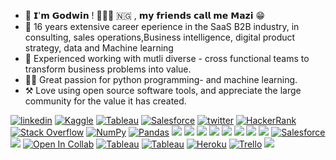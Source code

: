 * 👋 𝗜'𝗺 𝗚𝗼𝗱𝘄𝗶𝗻 ! 🙋🏻‍♂️ 🇳🇬 , 𝗺𝘆 𝗳𝗿𝗶𝗲𝗻𝗱𝘀 𝗰𝗮𝗹𝗹 𝗺𝗲 𝗠𝗮𝘇𝗶 😁
* 💼 16 years extensive career eperience in the SaaS B2B industry, in consulting, sales operations,Business intelligence, digital product strategy, data and Machine learning
* 👥 Experienced working with mutli diverse - cross functional teams to transform business problems into value.
* 👨‍💻 Great passion for python programming- and machine learning.
* ⚒️ Love using open source software tools, and appreciate the large community for the value it has created.

[![linkedin](https://img.shields.io/badge/linkedin-0A66C2?style=for-the-badge&logo=linkedin&logoColor=white)](https://www.linkedin.com/in/godwinnwalozie//)
[![Kaggle](https://img.shields.io/badge/Kaggle-035a7d?style=for-the-badge&logo=kaggle&logoColor=white)](https://www.kaggle.com/godwinnwalozie/)
[![Tableau](https://img.shields.io/badge/Tableau-E97627?style=for-the-badge&logo=Tableau&logoColor=white)](#)
[![Salesforce](https://img.shields.io/badge/Salesforce-00A1E0?style=for-the-badge&logo=Salesforce&logoColor=white)](#)
[![twitter](https://img.shields.io/badge/twitter-1DA1F2?style=for-the-badge&logo=twitter&logoColor=white)](https://twitter.com/godwinnwalozie/)
[![HackerRank](https://img.shields.io/badge/-Hackerrank-2EC866?style=for-the-badge&logo=HackerRank&logoColor=white)](https://www.hackerrank.com/MaziGodwin/)
[![Stack Overflow](https://img.shields.io/badge/-Stackoverflow-FE7A16?style=for-the-badge&logo=stack-overflow&logoColor=white)](https://stackoverflow.com/users/6932684/godwin/)
[![NumPy](https://img.shields.io/badge/numpy-%23013243.svg?style=for-the-badge&logo=numpy&logoColor=white)](#)
[![Pandas](https://img.shields.io/badge/pandas-%23150458.svg?style=for-the-badge&logo=pandas&logoColor=white)](#)
[![](https://img.shields.io/badge/Ubuntu-E95420?style=for-the-badge&logo=ubuntu&logoColor=white)](#)
[![](https://img.shields.io/badge/Windows-0078D6?style=for-the-badge&logo=windows&logoColor=white)](#)
[![](https://img.shields.io/badge/Jupyter-F37626.svg?&style=for-the-badge&logo=Jupyter&logoColor=white)](#)
[![](https://img.shields.io/badge/scikit--learn-%23F7931E.svg?style=for-the-badge&logo=scikit-learn&logoColor=white)](#)
[![](https://img.shields.io/badge/Python-3776AB?style=for-the-badge&logo=python&logoColor=white)](#)
[![](https://img.shields.io/badge/Numpy-777BB4?style=for-the-badge&logo=numpy&logoColor=white)](#)
[![](https://img.shields.io/badge/PostgreSQL-316192?style=for-the-badge&logo=postgresql&logoColor=white)](#)
[![](https://img.shields.io/badge/Visual_Studio-5C2D91?style=for-the-badge&logo=visual%20studio&logoColor=white)](#)
[![Salesforce](https://img.shields.io/badge/Salesforce-00A1E0?style=for-the-badge&logo=Salesforce&logoColor=white)](#)
[![](https://img.shields.io/badge/github-%23121011.svg?style=for-the-badge&logo=github&logoColor=white)](#)
[![Open In Collab](https://colab.research.google.com/assets/colab-badge.svg)](#)
[![Tableau](https://img.shields.io/badge/Tableau-E97627?style=for-the-badge&logo=Tableau&logoColor=white)](#)
[![Tableau](https://img.shields.io/badge/Streamlit-FF4B4B?style=for-the-badge&logo=Streamlit&logoColor=white)](#)
[![Heroku](https://img.shields.io/badge/Heroku-430098?style=for-the-badge&logo=heroku&logoColor=white)](#)
[![Trello](https://img.shields.io/badge/Trello-%23026AA7.svg?style=for-the-badge&logo=Trello&logoColor=white)](#)
[![](https://img.shields.io/badge/Microsoft_Excel-217346?style=for-the-badge&logo=microsoft-excel&logoColor=white)](#)
